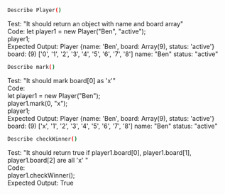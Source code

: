```sh
Describe Player()
```
Test: "It should return an object with name and board array"\
Code: 
let player1 = new Player("Ben", "active");\
player1;\
Expected Output: 
Player {name: 'Ben', board: Array(9), status: 'active'}
board: (9) ['0', '1', '2', '3', '4', '5', '6', '7', '8']
name: "Ben"
status: "active"

```sh
Describe mark()
```
Test: "It should mark board[0] as 'x'"\
Code:\
let player1 = new Player("Ben");\
player1.mark(0, "x");\
player1;\
Expected Output: 
Player {name: 'Ben', board: Array(9), status: 'active'}
board: (9) ['x', '1', '2', '3', '4', '5', '6', '7', '8']
name: "Ben"
status: "active"

```sh
Describe checkWinner()
```
Test: "It should return true if player1.board[0], player1.board[1], player1.board[2] are all 'x' "\
Code:\
player1.checkWinner();\
Expected Output: True


